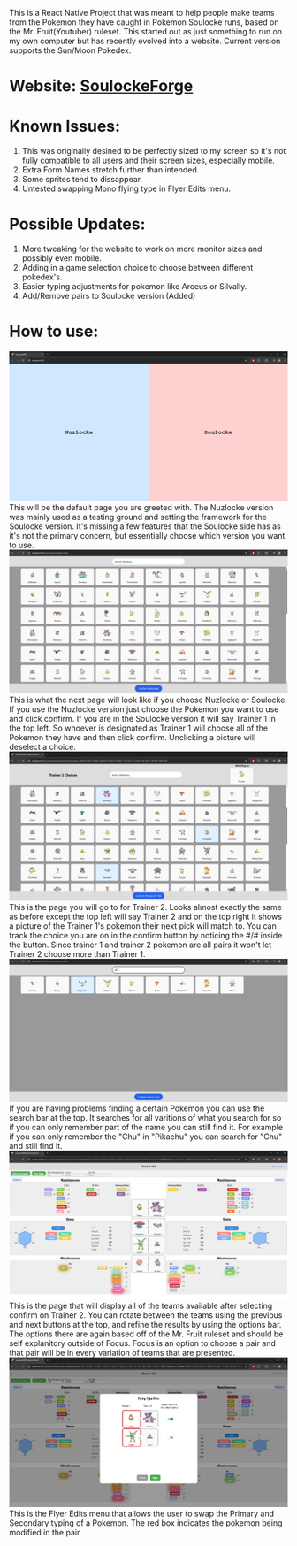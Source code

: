 This is a React Native Project that was meant to help people make teams from the Pokemon they have caught in Pokemon Soulocke runs, based on the Mr. Fruit(Youtuber) ruleset. This started out as just something to run on my own computer but has recently evolved into a website. Current version supports the Sun/Moon Pokedex.

# Website: [SoulockeForge](https://soulockeforge.netlify.app/)

# Known Issues:
1.  This was originally desined to be perfectly sized to my screen so it's not fully compatible to all users and their screen sizes, especially mobile.
2.  Extra Form Names stretch further than intended.
3.  Some sprites tend to dissappear.
4.  Untested swapping Mono flying type in Flyer Edits menu.

# Possible Updates:
1. More tweaking for the website to work on more monitor sizes and possibly even mobile.
2. Adding in a game selection choice to choose between different pokedex's.
3. Easier typing adjustments for pokemon like Arceus or Silvally.
4. Add/Remove pairs to Soulocke version (Added)

# How to use:
![Choose between Nuzlocke and Soulocke version](/assets/readMePictures/versionChoice.PNG)
This will be the default page you are greeted with. The Nuzlocke version was mainly used as a testing ground and setting the framework for the Soulocke version. It's missing a few features that the Soulocke side has as it's not the primary concern, but essentially choose which version you want to use.
![Trainer 1 Choices](/assets/readMePictures/default.PNG)
This is what the next page will look like if you choose Nuzlocke or Soulocke. If you use the Nuzlocke version just choose the Pokemon you want to use and click confirm. If you are in the Soulocke version it will say Trainer 1 in the top left. So whoever is designated as Trainer 1 will choose all of the Pokemon they have and then click confirm. Unclicking a picture will deselect a choice.
![Trainer 2 Choices](/assets/readMePictures/trainer2Selection.PNG)
This is the page you will go to for Trainer 2. Looks almost exactly the same as before except the top left will say Trainer 2 and on the top right it shows a picture of the Trainer 1's pokemon their next pick will match to. You can track the choice you are on in the confirm button by noticing the #/# inside the button. Since trainer 1 and trainer 2 pokemon are all pairs it won't let Trainer 2 choose more than Trainer 1.
![Search](/assets/readMePictures/search.PNG)
If you are having problems finding a certain Pokemon you can use the search bar at the top. It searches for all varitions of what you search for so if you can only remember part of the name you can still find it. For example if you can only remember the "Chu" in "Pikachu" you can search for "Chu" and still find it.
![Soulocke Team View](/assets/readMePictures/soulockeBaseView.png)
This is the page that will display all of the teams available after selecting confirm on Trainer 2. You can rotate between the teams using the previous and next buttons at the top, and refine the results by using the options bar. The options there are again based off of the Mr. Fruit ruleset and should be self explanitory outside of Focus. Focus is an option to choose a pair and that pair will be in every variation of teams that are presented.
![Flyer Edits](/assets/readMePictures/flyerEdits.png)
This is the Flyer Edits menu that allows the user to swap the Primary and Secondary typing of a Pokemon. The red box indicates the pokemon being modified in the pair.
